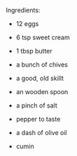 Ingredients:

- 12 eggs
- 6 tsp sweet cream
- 1 tbsp butter
- a bunch of chives
- a good, old skillt
- an wooden spoon

- a pinch of salt
- pepper to taste
- a dash of olive oil
- cumin
